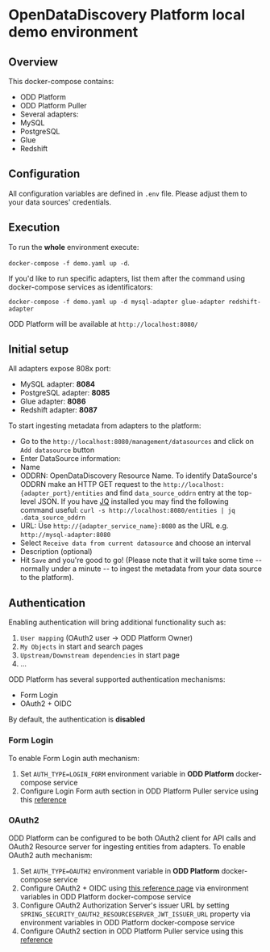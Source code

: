 # OpenDataDiscovery Platform local demo environment

## Overview

This docker-compose contains:
* ODD Platform
* ODD Platform Puller
* Several adapters:
* MySQL
* PostgreSQL
* Glue
* Redshift

## Configuration

All configuration variables are defined in `.env` file. Please adjust them to your data sources' credentials.

## Execution

To run the **whole** environment execute:

`docker-compose -f demo.yaml up -d`.

If you'd like to run specific adapters, list them after the command using docker-compose services as identificators:

`docker-compose -f demo.yaml up -d mysql-adapter glue-adapter redshift-adapter`

ODD Platform will be available at `http://localhost:8080/`

## Initial setup

All adapters expose 808x port:
* MySQL adapter: **8084**
* PostgreSQL adapter: **8085**
* Glue adapter: **8086**
* Redshift adapter: **8087**

To start ingesting metadata from adapters to the platform:
* Go to the `http://localhost:8080/management/datasources` and click on `Add datasource` button
* Enter DataSource information:
* Name
* ODDRN: OpenDataDiscovery Resource Name. To identify DataSource's ODDRN make an HTTP GET request to the `http://localhost:{adapter_port}/entities` and find `data_source_oddrn` entry at the top-level JSON. If you have [JQ](https://stedolan.github.io/jq/) installed you may find the following command useful: `curl -s http://localhost:8080/entities | jq .data_source_oddrn`
* URL: Use `http://{adapter_service_name}:8080` as the URL e.g. `http://mysql-adapter:8080`
* Select `Receive data from current datasource` and choose an interval
* Description (optional)
* Hit `Save` and you're good to go! (Please note that it will take some time -- normally under a minute -- to ingest the metadata from your data source to the platform).

## Authentication

Enabling authentication will bring additional functionality such as:
1. `User mapping` (OAuth2 user -> ODD Platform Owner)
2. `My Objects` in start and search pages
3. `Upstream/Downstream dependencies` in start page
4. ...

ODD Platform has several supported authentication mechanisms:
* Form Login
* OAuth2 + OIDC

By default, the authentication is **disabled**

### Form Login

To enable Form Login auth mechanism:

1. Set  `AUTH_TYPE=LOGIN_FORM` environment variable in **ODD Platform** docker-compose service
2. Configure Login Form auth section in ODD Platform Puller service using this [reference](https://github.com/opendatadiscovery/odd-platform-puller#readme)

### OAuth2

ODD Platform can be configured to be both OAuth2 client for API calls and OAuth2 Resource server for ingesting entities from adapters. To enable OAuth2 auth mechanism:

1. Set  `AUTH_TYPE=OAUTH2` environment variable in **ODD Platform** docker-compose service
3. Configure OAuth2 + OIDC using [this reference page](https://docs.spring.io/spring-security/site/docs/5.2.x/reference/html/oauth2.html#oauth2) via environment variables in ODD Platform docker-compose service
4. Configure OAuth2 Authorization Server's issuer URL by setting `SPRING_SECURITY_OAUTH2_RESOURCESERVER_JWT_ISSUER_URL` property via environment variables in ODD Platform docker-compose service
5. Configure OAuth2 section in ODD Platform Puller service using this [reference](https://github.com/opendatadiscovery/odd-platform-puller#readme)